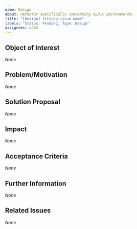 ```yaml
---
name: Design
about: Refactor specifically concerning UI/UX improvements
title: "[Design] fitting-issue-name"
labels: "Status: Pending, Type: Design"
assignees: L483
---
```


<!--
How to use this template:
Keep ALL of the text encapsulated in comments, even though it will not be rendered.
ONLY add text in the places that are filled with *None* default and replace *None* with your text.

If there are "multiple little improvement suggestions", you can mention them bundled within a "single issue" because the effort of writing issues should not drastically surpass the effort of resolving them.
Make sure to present each improvement DISTINCTLY from the rest and to use the SAME ORDER of refinements in each section when bundling multiple improvements inside one issue.
-->

## Object of Interest
<!--
Describe the UI/UX parts that require design overwork as specifical as possible.
What does look wrong/disruptive/outdated?
-->
*None*

## Problem/Motivation
<!--
Describe your problem or motivation that caused your design request as detailed as possible.
Why does it seem wrong/disruptive/outdated?
-->
*None*

## Solution Proposal
<!--
Describe the solution that you have in mind as detailed as possible.
How should it be designed to look correct/consistent/modern?
-->
*None*

## Impact
<!--
Describe potential side effects of your solution proposal, which could cause follow-up issues (in particular design requests), and explain how/whether the corresponding functionality behind the design changes could be affected, to the best of your knowledge.
-->
*None*

## Acceptance Criteria
<!--
Specify the acceptance criteria as a task list that contains one or more entries.
e.g.:
  - [ ] Do this
  - [ ] Do that
  ...
-->
*None*

## Further Information
<!--
Add additional helpful, issue-related information, such as, links, screenshots, sketches, considerations, thoughts, etc.
-->
*None*

## Related Issues
<!--
Add a bullet point list of other related issues, in case there are any. In particular, the issue(s) (if you can narrow it/them down) that introduced the need for a design change would be helpful.
e.g.:
  - #42
  - #73
  ...
-->
*None*

<!--
Information for contributors about label usage:<br/>
        
  - select any number of fitting labels that have a `Flag: ` prefix
  - select any number of fitting labels that have a `For: ` prefix
  - select EXACTLY ONE label that has a `Priority: ` prefix
  - select EXACTLY ONE label that has a `Scope: ` prefix
  - NEVER tamper with the initial `Status: Pending` label when creating an issue
  - NEVER add, remove, or change any associations (or the lack thereof) between an issue and label that has a `Type: ` prefix
        
  Look at the label descriptions to grasp their proper usage and pick the most fitting.
  If more than one `Type: ` label fits the issue, it is a good indicator that the issue mixes concerns.
  You should then split this issue into multiple issues so that each new issue falls EXACTLY INTO ONE category.
-->
